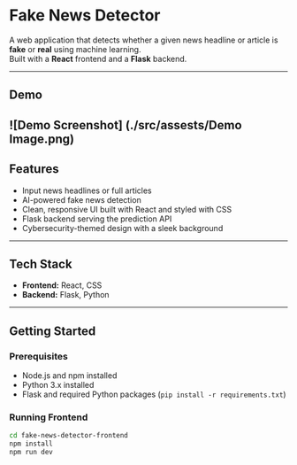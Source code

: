 # Fake News Detector

A web application that detects whether a given news headline or article is **fake** or **real** using machine learning.  
Built with a **React** frontend and a **Flask** backend.

---

## Demo
![Demo Screenshot] (./src/assests/Demo Image.png)
---

## Features

- Input news headlines or full articles
- AI-powered fake news detection
- Clean, responsive UI built with React and styled with CSS
- Flask backend serving the prediction API
- Cybersecurity-themed design with a sleek background

---

## Tech Stack

- **Frontend:** React, CSS  
- **Backend:** Flask, Python  

---

## Getting Started

### Prerequisites

- Node.js and npm installed  
- Python 3.x installed  
- Flask and required Python packages (`pip install -r requirements.txt`)

### Running Frontend

```bash
cd fake-news-detector-frontend
npm install
npm run dev
